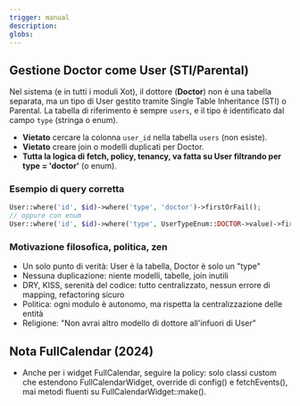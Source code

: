 ```yaml
---
trigger: manual
description:
globs:
---
```

## Gestione Doctor come User (STI/Parental)

Nel sistema <nome progetto> (e in tutti i moduli Xot), il dottore (**Doctor**) non è una tabella separata, ma un tipo di User gestito tramite Single Table Inheritance (STI) o Parental. La tabella di riferimento è sempre `users`, e il tipo è identificato dal campo `type` (stringa o enum).

- **Vietato** cercare la colonna `user_id` nella tabella `users` (non esiste).
- **Vietato** creare join o modelli duplicati per Doctor.
- **Tutta la logica di fetch, policy, tenancy, va fatta su User filtrando per type = 'doctor'** (o enum).

### Esempio di query corretta
```php
User::where('id', $id)->where('type', 'doctor')->firstOrFail();
// oppure con enum
User::where('id', $id)->where('type', UserTypeEnum::DOCTOR->value)->firstOrFail();
```

### Motivazione filosofica, politica, zen
- Un solo punto di verità: User è la tabella, Doctor è solo un "type"
- Nessuna duplicazione: niente modelli, tabelle, join inutili
- DRY, KISS, serenità del codice: tutto centralizzato, nessun errore di mapping, refactoring sicuro
- Politica: ogni modulo è autonomo, ma rispetta la centralizzazione delle entità
- Religione: "Non avrai altro modello di dottore all'infuori di User"

## Nota FullCalendar (2024)
- Anche per i widget FullCalendar, seguire la policy: solo classi custom che estendono FullCalendarWidget, override di config() e fetchEvents(), mai metodi fluenti su FullCalendarWidget::make().

